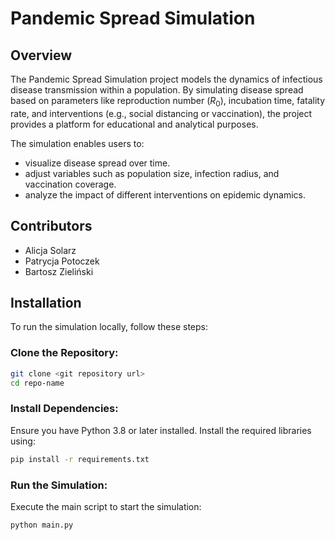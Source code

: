 # Pandemic Spread Simulation

## Overview
The Pandemic Spread Simulation project models the dynamics of infectious disease transmission within a population. 
By simulating disease spread based on parameters like reproduction number ($R_0$), incubation time, fatality rate, and interventions 
(e.g., social distancing or vaccination), the project provides a platform for educational and analytical purposes.

The simulation enables users to:
- visualize disease spread over time.
- adjust variables such as population size, infection radius, and vaccination coverage.
- analyze the impact of different interventions on epidemic dynamics.

## Contributors
- Alicja Solarz
- Patrycja Potoczek
- Bartosz Zieliński

## Installation

To run the simulation locally, follow these steps:

### Clone the Repository:
```bash
git clone <git repository url>
cd repo-name
```

### Install Dependencies:
Ensure you have Python 3.8 or later installed. Install the required libraries using:
```bash
pip install -r requirements.txt
```

### Run the Simulation:
Execute the main script to start the simulation:
```bash
python main.py
```
